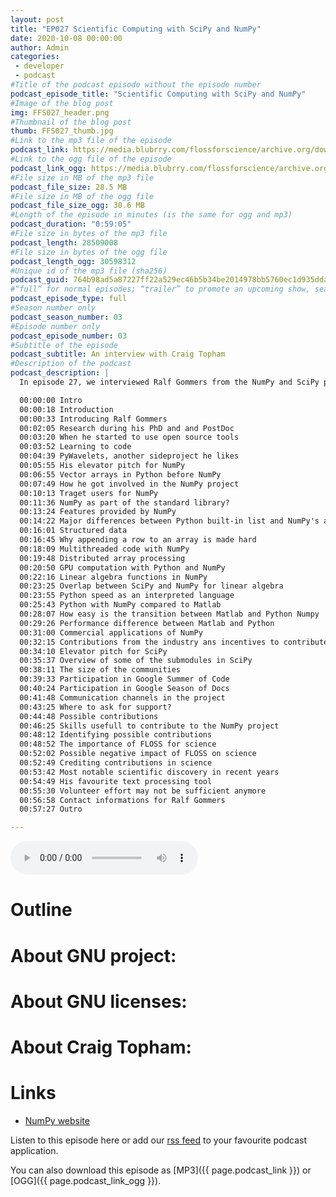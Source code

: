 ```yaml
---
layout: post
title: "EP027 Scientific Computing with SciPy and NumPy"
date: 2020-10-08 00:00:00
author: Admin
categories: 
 - developer
 - podcast
#Title of the podcast episode without the episode number
podcast_episode_title: "Scientific Computing with SciPy and NumPy"
#Image of the blog post
img: FFS027_header.png
#Thumbnail of the blog post
thumb: FFS027_thumb.jpg
#Link to the mp3 file of the episode
podcast_link: https://media.blubrry.com/flossforscience/archive.org/download/ffsep027numpyscipy/FFS_EP027_NumPy_SciPy.mp3
#Link to the ogg file of the episode
podcast_link_ogg: https://media.blubrry.com/flossforscience/archive.org/download/ffsep027numpyscipy/FFS_EP027_NumPy_SciPy.ogg
#File size in MB of the mp3 file
podcast_file_size: 28.5 MB
#File size in MB of the ogg file
podcast_file_size_ogg: 30.6 MB
#Length of the episode in minutes (is the same for ogg and mp3)
podcast_duration: "0:59:05"
#File size in bytes of the mp3 file
podcast_length: 28509008
#File size in bytes of the ogg file
podcast_length_ogg: 30598312
#Unique id of the mp3 file (sha256)
podcast_guid: 764b98ad5a87227ff22a529ec46b5b34be2014978bb5760ec1d935ddaf09e0ce
#“full” for normal episodes; “trailer” to promote an upcoming show, season, or episode; or “bonus” for extra content related to a show, season, or episode.
podcast_episode_type: full
#Season number only
podcast_season_number: 03
#Episode number only
podcast_episode_number: 03
#Subtitle of the episode 
podcast_subtitle: An interview with Craig Topham
#Description of the podcast
podcast_description: |
  In episode 27, we interviewed Ralf Gommers from the NumPy and SciPy projects. We started our discussion by talking about his past research experience as a physicist and his transition to open source software and programming. This led him to get involved in projects such as PyWavelets, NumPy and SciPy. Following that, we had a great discussion about NumPy, its many features, its target audience and its performance. We learned why NumPy is not included in Python's standard library and its overlap with Scipy. We also compared the combination of Matlab to NumPy and Python and how users could transition to this open source solution. We then had a brief discussion about SciPy and the features it provides. Ralf informed us of the positive results from Google's previous Summer of Code and Season of Docs participations.  We discussed how to reach the project and the many kinds of contributions that they are looking for. We talked about the importance of FLOSS for science and attribution of research output. We finished the interview with our classic quick questions and a reflection from Ralf about the need for more sustainability in open source software development as volunteer effort may not be sufficient in the future.  

  00:00:00 Intro
  00:00:18 Introduction
  00:00:33 Introducing Ralf Gommers
  00:02:05 Research during his PhD and and PostDoc
  00:03:20 When he started to use open source tools
  00:03:52 Learning to code
  00:04:39 PyWavelets, another sideproject he likes
  00:05:55 His elevator pitch for NumPy
  00:06:55 Vector arrays in Python before NumPy
  00:07:49 How he got involved in the NumPy project
  00:10:13 Traget users for NumPy
  00:11:36 NumPy as part of the standard library?
  00:13:24 Features provided by NumPy
  00:14:22 Major differences between Python built-in list and NumPy's array
  00:16:01 Structured data
  00:16:45 Why appending a row to an array is made hard
  00:18:09 Multithreaded code with NumPy
  00:19:48 Distributed array processing
  00:20:50 GPU computation with Python and NumPy
  00:22:16 Linear algebra functions in NumPy
  00:23:25 Overlap between SciPy and NumPy for linear algebra
  00:23:55 Python speed as an interpreted language
  00:25:43 Python with NumPy compared to Matlab
  00:28:07 How easy is the transition between Matlab and Python Numpy
  00:29:26 Performance difference between Matlab and Python
  00:31:00 Commercial applications of NumPy
  00:32:15 Contributions from the industry ans incentives to contribute
  00:34:10 Elevator pitch for SciPy
  00:35:37 Overview of some of the submodules in SciPy
  00:38:11 The size of the communities
  00:39:33 Participation in Google Summer of Code
  00:40:24 Participation in Google Season of Docs
  00:41:48 Communication channels in the project
  00:43:25 Where to ask for support?
  00:44:48 Possible contributions
  00:46:25 Skills usefull to contribute to the NumPy project
  00:48:12 Identifying possible contributions
  00:48:52 The importance of FLOSS for science
  00:52:02 Possible negative impact of FLOSS on science
  00:52:49 Crediting contributions in science
  00:53:42 Most notable scientific discovery in recent years
  00:54:49 His favourite text processing tool
  00:55:30 Volunteer effort may not be sufficient anymore
  00:56:58 Contact informations for Ralf Gommers
  00:57:27 Outro

---
```


<audio controls>
  <source src="{{ page.podcast_link_ogg }}" type="audio/ogg">
  <source src="{{ page.podcast_link }}" type="audio/mpeg">
Your browser does not support the audio element.
</audio>

# Outline


# About GNU project:


# About GNU licenses:


# About Craig Topham:

# Links

- [NumPy website](https://www.numpy.org)


Listen to this episode here or add our [rss feed](https://flossforscience.com/feed.xml) to your favourite podcast application. 

You can also download this episode as [MP3]({{ page.podcast_link }}) or [OGG]({{ page.podcast_link_ogg }}). 
